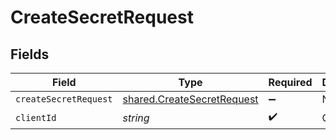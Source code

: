 # CreateSecretRequest


## Fields

| Field                                                                           | Type                                                                            | Required                                                                        | Description                                                                     |
| ------------------------------------------------------------------------------- | ------------------------------------------------------------------------------- | ------------------------------------------------------------------------------- | ------------------------------------------------------------------------------- |
| `createSecretRequest`                                                           | [shared.CreateSecretRequest](../../../sdk/models/shared/createsecretrequest.md) | :heavy_minus_sign:                                                              | N/A                                                                             |
| `clientId`                                                                      | *string*                                                                        | :heavy_check_mark:                                                              | Client ID                                                                       |